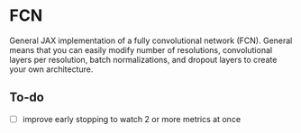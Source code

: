 # FCN

General JAX implementation of a fully convolutional network (FCN). General means that you can easily modify number of resolutions, convolutional layers per resolution, batch normalizations, and dropout layers to create your own architecture.

## To-do

- [ ] improve early stopping to watch 2 or more metrics at once
